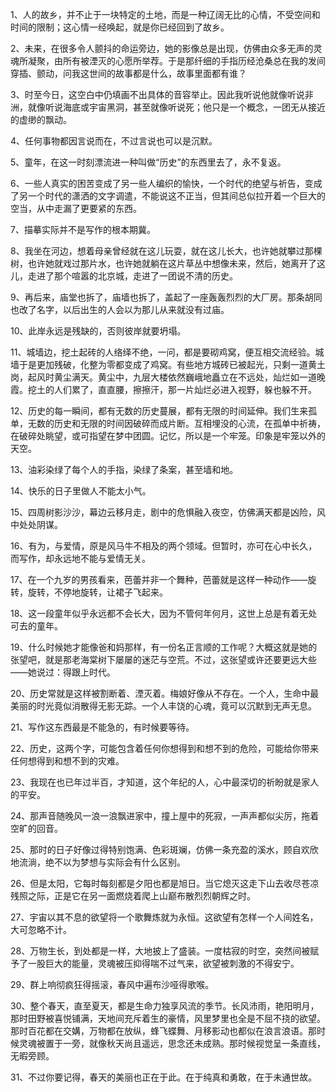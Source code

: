 1、人的故乡，并不止于一块特定的土地，而是一种辽阔无比的心情，不受空间和时间的限制；这心情一经唤起，就是你已经回到了故乡。

2、未来，在很多令人颤抖的命运旁边，她的影像总是出现，仿佛由众多无声的灵魂所凝聚，由所有被湮灭的心愿所举荐。于是那纤细的手指历经沧桑总在我的发间穿插、颤动，问我这世间的故事都是什么，故事里面都有谁？

3、时至今日，这空白中仍填画不出具体的音容举止。因此我听说他就像听说非洲，就像听说海底或宇宙黑洞，甚至就像听说死；他只是一个概念，一团无从接近的虚缈的飘动。

4、任何事物都因言说而在，不过言说也可以是沉默。

5、童年，在这一时刻漂流进一种叫做“历史”的东西里去了，永不复返。

6、一些人真实的困苦变成了另一些人编织的愉快，一个时代的绝望与祈告，变成了另一个时代的潇洒的文字调遣，不能说这不正当，但其间总似拉开着一个巨大的空当，从中走漏了更要紧的东西。

7、描摹实际并不是写作的根本期冀。

8、我坐在河边，想着母亲曾经就在这儿玩耍，就在这儿长大，也许她就攀过那棵树，也许她就戏过那片水，也许她就躺在这片草丛中想像未来，然后，她离开了这儿，走进了那个喧嚣的北京城，走进了一团说不清的历史。

9、再后来，庙堂也拆了，庙墙也拆了，盖起了一座轰轰烈烈的大厂房。那条胡同也改了名字，以后出生的人会以为那儿从来就没有过庙。

10、此岸永远是残缺的，否则彼岸就要坍塌。

11、城墙边，挖土起砖的人络绎不绝，一问，都是要砌鸡窝，便互相交流经验。城墙于是更加残破，化整为零都变成了鸡窝。有些地方城砖已被起光，只剩一道黄土岗，起风时黄尘满天。黄尘中，九层大楼依然巍峨地矗立在不远处，灿烂如一道晚霞。挖土的人们累了，直直腰，擦擦汗，那一片灿烂必进入视野，躲也躲不开。

12、历史的每一瞬间，都有无数的历史蔓展，都有无限的时间延伸。我们生来孤单，无数的历史和无限的时间因破碎而成片断。互相埋没的心流，在孤单中祈祷，在破碎处眺望，或可指望在梦中团圆。记忆，所以是一个牢笼。印象是牢笼以外的天空。

13、油彩染绿了每个人的手指，染绿了条案，甚至墙和地。

14、快乐的日子里做人不能太小气。

15、四周树影沙沙，幕边云移月走，剧中的危惧融入夜空，仿佛满天都是凶险，风中处处阴谋。

16、有为，与爱情，原是风马牛不相及的两个领域。但暂时，亦可在心中长久，而写作，却永远地不能与爱情无关。

17、在一个九岁的男孩看来，芭蕾并非一个舞种，芭蕾就是这样一种动作——旋转，旋转，不停地旋转，让裙子飞起来。

18、这一段童年似乎永远都不会长大，因为不管何年何月，这世上总是有着无处可去的童年。

19、什么时候她才能像爸和妈那样，有一份名正言顺的工作呢？大概这就是她的张望吧，就是那老海棠树下屡屡的迷茫与空荒。不过，这张望或许还要更远大些——她说过：得跟上时代。

20、历史常就是这样被割断着、湮灭着。梅娘好像从不存在。一个人，生命中最美丽的时光竟似消散得无影无踪。一个人丰饶的心魂，竟可以沉默到无声无息。

21、写作这东西最是不能急的，有时候要等待。

22、历史，这两个字，可能包含着任何你想得到和想不到的危险，可能给你带来任何想得到和想不到的灾难。

23、我现在也已年过半百，才知道，这个年纪的人，心中最深切的祈盼就是家人的平安。

24、那声音随晚风一浪一浪飘进家中，撞上屋中的死寂，一声声都似尖厉，拖着空旷的回音。

25、那时的日子好像过得特别饱满、色彩斑斓，仿佛一条充盈的溪水，顾自欢欣地流淌，绝不以为梦想与实际会有什么区别。

26、但是太阳，它每时每刻都是夕阳也都是旭日。当它熄灭这走下山去收尽苍凉残照之际，正是它在另一面燃烧着爬上山巅布散烈烈朝辉之时。

27、宇宙以其不息的欲望将一个歌舞炼就为永恒。这欲望有怎样一个人间姓名，大可忽略不计。

28、万物生长，到处都是一样，大地披上了盛装。一度枯寂的时空，突然间被赋予了一股巨大的能量，灵魂被压抑得喘不过气来，欲望被刺激的不得安宁。

29、群上响彻疯狂得摇滚，春风中遍布沙哑得歌喉。

30、整个春天，直至夏天，都是生命力独享风流的季节。长风沛雨，艳阳明月，那时田野被喜悦铺满，天地间充斥着生的豪情，风里梦里也全是不屈不挠的欲望。那时百花都在交媾，万物都在放纵，蜂飞蝶舞、月移影动也都似在浪言浪语。那时候灵魂被置于一旁，就像秋天尚且遥远，思念还未成熟。那时候视觉呈一条直线，无暇旁顾。

31、不过你要记得，春天的美丽也正在于此。在于纯真和勇敢，在于未通世故。
